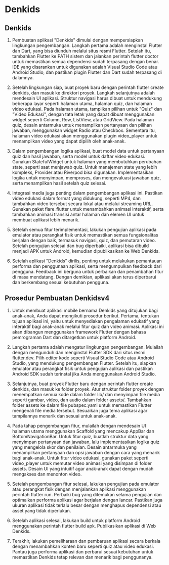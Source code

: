 # Denkids

## Denkids

1. Pembuatan aplikasi "Denkids" dimulai dengan mempersiapkan lingkungan pengembangan. Langkah pertama adalah menginstal Flutter dan Dart, yang bisa diunduh melalui situs resmi Flutter. Setelah itu, tambahkan Flutter ke PATH sistem dan jalankan perintah flutter doctor untuk memastikan semua dependensi sudah terpasang dengan benar. IDE yang disarankan untuk digunakan adalah Visual Studio Code atau Android Studio, dan pastikan plugin Flutter dan Dart sudah terpasang di dalamnya.

2. Setelah lingkungan siap, buat proyek baru dengan perintah flutter create denkids, dan masuk ke direktori proyek. Langkah selanjutnya adalah mendesain UI aplikasi. Struktur navigasi harus dibuat untuk mendukung beberapa layar seperti halaman utama, halaman quiz, dan halaman video edukasi. Pada halaman utama, tampilkan pilihan untuk "Quiz" dan "Video Edukasi", dengan tata letak yang dapat dibuat menggunakan widget seperti Column, Row, ListView, atau GridView. Pada halaman quiz, desain antarmuka untuk menampilkan pertanyaan dan pilihan jawaban, menggunakan widget Radio atau Checkbox. Sementara itu, halaman video edukasi akan menggunakan plugin video_player untuk menampilkan video yang dapat dipilih oleh anak-anak.

3. Dalam pengembangan logika aplikasi, buat model data untuk pertanyaan quiz dan hasil jawaban, serta model untuk daftar video edukasi. Gunakan StatefulWidget untuk halaman yang membutuhkan perubahan state, seperti saat menjawab quiz. Untuk manajemen state yang lebih kompleks, Provider atau Riverpod bisa digunakan. Implementasikan logika untuk menyimpan, memproses, dan mengevaluasi jawaban quiz, serta menampilkan hasil setelah quiz selesai.

4. Integrasi media juga penting dalam pengembangan aplikasi ini. Pastikan video edukasi dalam format yang didukung, seperti MP4, dan tambahkan video tersebut secara lokal atau melalui streaming URL. Gunakan paket flare_flutter untuk menambahkan animasi interaktif, serta tambahkan animasi transisi antar halaman dan elemen UI untuk membuat aplikasi lebih menarik.

5. Setelah semua fitur terimplementasi, lakukan pengujian aplikasi pada emulator atau perangkat fisik untuk memastikan semua fungsionalitas berjalan dengan baik, termasuk navigasi, quiz, dan pemutaran video. Setelah pengujian selesai dan bug diperbaiki, aplikasi bisa dibuild menjadi APK untuk Android, kemudian dipublikasikan ke Web Denkids.

6. Setelah aplikasi "Denkids" dirilis, penting untuk melakukan pemantauan performa dan penggunaan aplikasi, serta mengumpulkan feedback dari pengguna. Feedback ini berguna untuk perbaikan dan penambahan fitur di masa mendatang. Dengan demikian, aplikasi akan terus diperbarui dan berkembang sesuai kebutuhan pengguna.

## Prosedur Pembuatan Denkidsv4

1. Untuk membuat aplikasi mobile bernama Denkids yang ditujukan bagi anak-anak, Anda dapat mengikuti prosedur berikut. Pertama, tentukan tujuan aplikasi ini, yaitu untuk menyediakan pengalaman edukatif yang interaktif bagi anak-anak melalui fitur quiz dan video animasi. Aplikasi ini akan dibangun menggunakan framework Flutter dengan bahasa pemrograman Dart dan ditargetkan untuk platform Android.

2. Langkah pertama adalah mengatur lingkungan pengembangan. Mulailah dengan mengunduh dan menginstal Flutter SDK dari situs resmi flutter.dev. Pilih editor kode seperti Visual Studio Code atau Android Studio, yang mendukung pengembangan Flutter. Setelah itu, siapkan emulator atau perangkat fisik untuk pengujian aplikasi dan pastikan Android SDK sudah terinstal jika Anda menggunakan Android Studio.

3. Selanjutnya, buat proyek Flutter baru dengan perintah flutter create denkids, dan masuk ke folder proyek. Atur struktur folder proyek dengan menempatkan semua kode dalam folder lib/ dan menyimpan file media seperti gambar, video, dan audio dalam folder assets/. Tambahkan folder assets ke dalam file pubspec.yaml untuk memastikan Flutter mengenali file media tersebut. Sesuaikan juga tema aplikasi agar tampilannya menarik dan sesuai untuk anak-anak.

4. Pada tahap pengembangan fitur, mulailah dengan mendesain UI halaman utama menggunakan Scaffold yang mencakup AppBar dan BottomNavigationBar. Untuk fitur quiz, buatlah struktur data yang menyimpan pertanyaan dan jawaban, lalu implementasikan logika quiz yang mengelola skor dan penilaian. Desain antarmuka yang menampilkan pertanyaan dan opsi jawaban dengan cara yang menarik bagi anak-anak. Untuk fitur video edukasi, gunakan paket seperti video_player untuk memutar video animasi yang disimpan di folder assets. Desain UI yang intuitif agar anak-anak dapat dengan mudah mengakses dan menonton video.

5. Setelah pengembangan fitur selesai, lakukan pengujian pada emulator atau perangkat fisik dengan menjalankan aplikasi menggunakan perintah flutter run. Perbaiki bug yang ditemukan selama pengujian dan optimalkan performa aplikasi agar berjalan dengan lancar. Pastikan juga ukuran aplikasi tidak terlalu besar dengan menghapus dependensi atau asset yang tidak diperlukan.

6. Setelah aplikasi selesai, lakukan build untuk platform Android menggunakan perintah flutter build apk. Publikasikan aplikasi di Web Denkids.

7. Terakhir, lakukan pemeliharaan dan pembaruan aplikasi secara berkala dengan menambahkan konten baru seperti quiz atau video edukasi. Pantau juga performa aplikasi dan perbarui sesuai kebutuhan untuk memastikan Denkids tetap relevan dan menarik bagi penggunanya.
